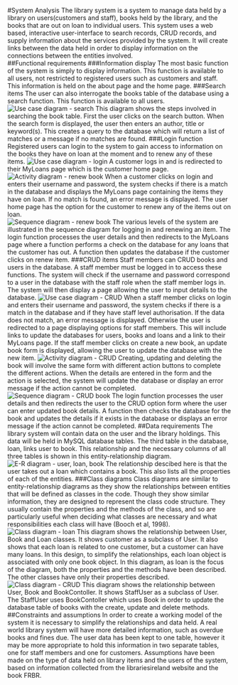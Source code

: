 #System Analysis
The library system is a system to manage data held by a library on users(customers and staff), books held by the library, and the books that are out on loan to individual users.  This system uses a web based, interactive user-interface to search records, CRUD records, and supply information about the services provided by the system.  It will create links between the data held in order to display information on the connections between the entities involved.  
##Functional requirements
###Information display
The most basic function of the system is simply to display information.  This function is available to all users, not restricted to registered users such as customers and staff.  This information is held on the about page and the home page.
###Search items
The user can also interrogate the books table of the database using a search function.  This function is available to all users.
![Use case diagram - search](images/useCaseSearch.jpg)
This diagram shows the steps involved in searching the book table.  First the user clicks on the search button.  When the search form is displayed, the user then enters an author, title or keyword(s).  This creates a query to the database which will return a list of matches or a message if no matches are found.
###Login function
Registered users can login to the system to gain access to information on the books they have on loan at the moment and to renew any of these items.
![Use case diagram - login](images/useCaseLogin.jpg)
A customer logs in and is redirected to their MyLoans page which is the customer home page.
![Activity diagram - renew book](images/activityRenewBook.jpg)
When a customer clicks on login and enters their username and password, the system checks if there is a match in the database and displays the MyLoans page containing the items they have on loan.  If no match is found, an error message is displayed.  The user home page has the option for the customer to renew any of the items out on loan.  
![Sequence diagram - renew book](images/sequenceRenewItem.jpg)
The various levels of the system are illustrated in the sequence diagram for logging in and renewing an item.  The login function processes the user details and then redirects to the MyLoans page where a function performs a check on the database for any loans that the customer has out.  A function then updates the database if the customer clicks on renew item.
###CRUD items
Staff members can CRUD books and users in the database.  A staff member must be logged in to access these functions.  The system will check if the username and password correspond to a user in the database with the staff role when the staff member logs in.  The system will then display a page allowing the user to input details to the database.
![Use case diagram - CRUD](images/useCaseCRUD.jpg)
When a staff member clicks on login and enters their username and password, the system checks if there is a match in the database and if they have staff level authorisation.  If the data does not match, an error message is displayed.  Otherwise the user is redirected to a page displaying options for staff members.  This will include links to update the databases for users, books and loans and a link to their MyLoans page.  If the staff member clicks on create a new book, an update book form is displayed, allowing the user to update the database with the new item.
![Activity diagram - CRUD](images/activityCRUDBook.jpg)
Creating, updating and deleting the book will involve the same form with different action buttons to complete the different actions.  When the details are entered in the form and the action is selected, the system will update the database or display an error message if the action cannot be completed.
![Sequence diagram - CRUD book](images/sequenceCRUDItem.jpg)
The login function processes the user details and then redirects the user to the CRUD option form where the user can enter updated book details.  A function then checks the database for the book and updates the details if it exists in the database or displays an error message if the action cannot be completed.
##Data requirements
The library system will contain data on the user and the library holdings.  This data will be held in MySQL database tables.  The third table in the database, loan, links user to book.  This relationship and the necessary columns of all three tables is shown in this entity-relationship diagram.
![E-R diagram - user, loan, book](images/UserLoanBookER.jpg)
The relationship descibed here is that the user takes out a loan which contains a book.  This also lists all the properties of each of the entities.
###Class diagrams
Class diagrams are similar to entity-relationship diagrams as they show the relationships between entities that will be defined as classes in the code.  Though they show similar information, they are designed to represent the class code structure.  They usually contain the properties and the methods of the class, and so are particularly useful when deciding what classes are necessary and what responsibilities each class will have (Booch et al, 1998).
![Class diagram - loan](images/classLoan.jpg)
This diagram shows the relationship between User, Book and Loan classes.  It shows customer as a subclass of User.  It also shows that each loan is related to one customer, but a customer can have many loans.  In this design, to simplify the relationships, each loan object is associated with only one book object.  In this diagram, as loan is the focus of the diagram, both the properties and the methods have been described.  The other classes have only their properties described.
![Class diagram - CRUD](images/classCRUD.jpg)
This diagram shows the relationship between User, Book and BookContoller.  It shows StaffUser as a subclass of User.  The StaffUser uses BookContoller which uses Book in order to update the database table of books with the create, update and delete methods.
##Constraints and assumptions
In order to create a working model of the system it is necessary to simplify the relationships and data held.  A real world library system will have more detailed information, such as overdue books and fines due.  The user data has been kept to one table, however it may be more appropriate to hold this information in two separate tables, one for staff members and one for customers.  Assumptions have been made on the type of data held on library items and the users of the system, based on information collected from the librariesireland website and the book FRBR.
